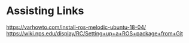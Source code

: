 # Assisting Links
https://varhowto.com/install-ros-melodic-ubuntu-18-04/
https://wiki.nps.edu/display/RC/Setting+up+a+ROS+package+from+Git

